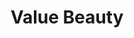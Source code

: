 ---
title: "Value Beauty"
url: /milwaukee/value-beauty-west-fond-du-lac-avenue/
shop: hairdresser supply
---
